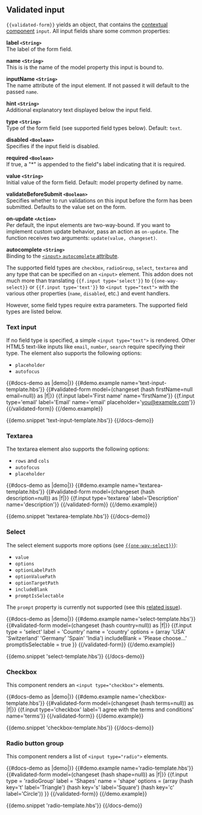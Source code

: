 ## Validated input

`{{validated-form}}` yields an object, that contains the [contextual
component](https://emberjs.com/blog/2016/01/15/ember-2-3-released.html#toc_contextual-components)
`input`. All input fields share some common properties:

**label `<String>`**  
The label of the form field.

**name `<String>`**  
This is is the name of the model property this input is bound to.

**inputName `<String>`**  
The name attribute of the input element. If not passed it will default to the
passed `name`.

**hint `<String>`**  
Additional explanatory text displayed below the input field.

**type `<String>`**  
Type of the form field (see supported field types below). Default: `text`.

**disabled `<Boolean>`**  
Specifies if the input field is disabled.

**required `<Boolean>`**  
If true, a "\*" is appended to the field"s label indicating that it is
required.

**value `<String>`**  
Initial value of the form field. Default: model property defined by name.

**validateBeforeSubmit `<Boolean>`**  
Specifies whether to run validations on this input before the form has been
submitted. Defaults to the value set on the form.

**on-update `<Action>`**  
Per default, the input elements are two-way-bound. If you want to implement
custom update behavior, pass an action as `on-update`. The function receives
two arguments: `update(value, changeset)`.

**autocomplete `<String>`**  
Binding to the [`<input>` `autocomplete` attribute](https://developer.mozilla.org/en-US/docs/Web/HTML/Element/input#attr-autocomplete).

The supported field types are `checkbox`, `radioGroup`, `select`, `textarea`
and any type that can be specified on an `<input>` element. This addon does
not much more than translating `{{f.input type='select'}}` to
`{{one-way-select}}` or `{{f.input type='text'}}` to `<input type="text">`
with the various other properties (`name`, `disabled`, etc.) and event
handlers.

However, some field types require extra parameters. The supported field types
are listed below.

### Text input

If no field type is specified, a simple `<input type="text">` is rendered.
Other HTML5 text-like inputs like `email`, `number`, `search` require
specifying their type. The element also supports the following options:

- `placeholder`
- `autofocus`

<!-- prettier-ignore-start -->
{{#docs-demo as |demo|}}
  {{#demo.example name='text-input-template.hbs'}}
    {{#validated-form model=(changeset (hash firstName=null email=null)) as |f|}}
      {{f.input label='First name' name='firstName'}}
      {{f.input type='email' label='Email' name='email' placeholder='you@example.com'}}
    {{/validated-form}}
  {{/demo.example}}

  {{demo.snippet 'text-input-template.hbs'}}
{{/docs-demo}}
<!-- prettier-ignore-end -->

### Textarea

The textarea element also supports the following options:

- `rows` and `cols`
- `autofocus`
- `placeholder`

<!-- prettier-ignore-start -->
{{#docs-demo as |demo|}}
  {{#demo.example name='textarea-template.hbs'}}
    {{#validated-form model=(changeset (hash description=null)) as |f|}}
      {{f.input type='textarea' label='Description' name='description'}}
    {{/validated-form}}
  {{/demo.example}}

  {{demo.snippet 'textarea-template.hbs'}}
{{/docs-demo}}
<!-- prettier-ignore-end -->

### Select

The select element supports more options (see [`{{one-way-select}}`](https://github.com/DockYard/ember-one-way-select)):

- `value`
- `options`
- `optionLabelPath`
- `optionValuePath`
- `optionTargetPath`
- `includeBlank`
- `promptIsSelectable`

The `prompt` property is currently not supported (see this [related
issue](https://github.com/DockYard/ember-one-way-controls/issues/152)).

<!-- prettier-ignore-start -->
{{#docs-demo as |demo|}}
  {{#demo.example name='select-template.hbs'}}
    {{#validated-form model=(changeset (hash country=null)) as |f|}}
      {{f.input
        type               = 'select'
        label              = 'Country'
        name               = 'country'
        options            = (array 'USA' 'Switzerland' 'Germany' 'Spain' 'India')
        includeBlank       = 'Please choose...'
        promptIsSelectable = true
      }}
    {{/validated-form}}
  {{/demo.example}}

  {{demo.snippet 'select-template.hbs'}}
{{/docs-demo}}
<!-- prettier-ignore-end -->

### Checkbox

This component renders an `<input type="checkbox">` elements.

<!-- prettier-ignore-start -->
{{#docs-demo as |demo|}}
  {{#demo.example name='checkbox-template.hbs'}}
    {{#validated-form model=(changeset (hash terms=null)) as |f|}}
      {{f.input type='checkbox' label='I agree with the terms and conditions' name='terms'}}
    {{/validated-form}}
  {{/demo.example}}

  {{demo.snippet 'checkbox-template.hbs'}}
{{/docs-demo}}
<!-- prettier-ignore-end -->

### Radio button group

This component renders a list of `<input type="radio">` elements.

<!-- prettier-ignore-start -->
{{#docs-demo as |demo|}}
  {{#demo.example name='radio-template.hbs'}}
    {{#validated-form model=(changeset (hash shape=null)) as |f|}}
      {{f.input
        type    = 'radioGroup'
        label   = 'Shapes'
        name    = 'shape'
        options = (array (hash key='t' label='Triangle') (hash key='s' label='Square') (hash key='c' label='Circle'))
      }}
    {{/validated-form}}
  {{/demo.example}}

  {{demo.snippet 'radio-template.hbs'}}
{{/docs-demo}}
<!-- prettier-ignore-end -->

<!-- this doesn't work
If you want to customize the markup for each radio-button's label, you can
invoke this component using block form. This is helpful if you need to
localize your labels using an internationalization addon like
[ember-intl](https://github.com/ember-intl/ember-intl).

{{#docs-demo as |demo|}}
  {{#demo.example name='radio-i18n-template.hbs'}}
    {{#validated-form model=(changeset (hash shape=null)) as |f|}}
      {{#f.input
        type    = 'radioGroup'
        label   = (t 'some.scope.shapes')
        name    = 'shape'
        options = (array (hash key='t' label='some.scope.triangle') (hash key='s' label='some.scope.square') (hash key='c' label='some.scope.circle'))
      as |option|}}
        {{t option.label}}
      {{/f.input}}
    {{/validated-form}}
  {{/demo.example}}

  {{demo.snippet 'radio-i18n-template.hbs'}}
  {{demo.snippet 'translations.js' label='locales/fr/translations.js'}}
{{/docs-demo}}
-->
